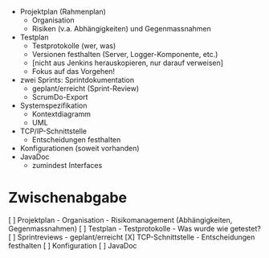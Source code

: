 - Projektplan (Rahmenplan)
    - Organisation
    - Risiken (v.a. Abhängigkeiten) und Gegenmassnahmen
- Testplan
    - Testprotokolle (wer, was)
    - Versionen festhalten (Server, Logger-Komponente, etc.)
    - [nicht aus Jenkins herauskopieren, nur darauf verweisen]
    - Fokus auf das Vorgehen!
- zwei Sprints: Sprintdokumentation
    - geplant/erreicht (Sprint-Review)
    - ScrumDo-Export
- Systemspezifikation
    - Kontextdiagramm
    - UML
- TCP/IP-Schnittstelle
    - Entscheidungen festhalten
- Konfigurationen (soweit vorhanden)
- JavaDoc
    - zumindest Interfaces

# Zwischenabgabe

[ ] Projektplan
    - Organisation
    - Risikomanagement (Abhängigkeiten, Gegenmassnahmen)
[ ] Testplan
    - Testprotokolle
    - Was wurde wie getestet?
[ ] Sprintreviews
    - geplant/erreicht
[X] TCP-Schnittstelle
    - Entscheidungen festhalten
[ ] Konfiguration
[ ] JavaDoc
